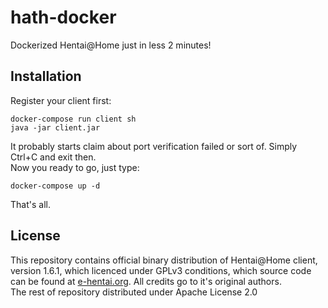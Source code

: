 # hath-docker
Dockerized Hentai@Home just in less 2 minutes!

## Installation
Register your client first:
```
docker-compose run client sh
java -jar client.jar
```
It probably starts claim about port verification failed or sort of. Simply Ctrl+C and exit then.  
Now you ready to go, just type:
```
docker-compose up -d
```
That's all.

## License
This repository contains official binary distribution of Hentai@Home client, version 1.6.1, which licenced under GPLv3 conditions, which source code can be found at [e-hentai.org](https://e-hentai.org). All credits go to it's original authors.  
The rest of repository distributed under Apache License 2.0
